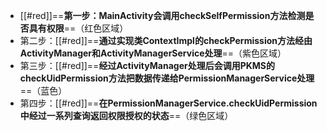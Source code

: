 - [[#red]]==**第一步：MainActivity会调用checkSelfPermission方法检测是否具有权限**==（红色区域）
- 第二步：[[#red]]==**通过实现类ContextImpl的checkPermission方法经由ActivityManager和ActivityManagerService处理**==（紫色区域）
- 第三步：[[#red]]==**经过ActivityManager处理后会调用PKMS的checkUidPermission方法把数据传递给PermissionManagerService处理**==（蓝色）
- 第四步：[[#red]]==**在PermissionManagerService.checkUidPermission中经过一系列查询返回权限授权的状态**==（绿色区域）